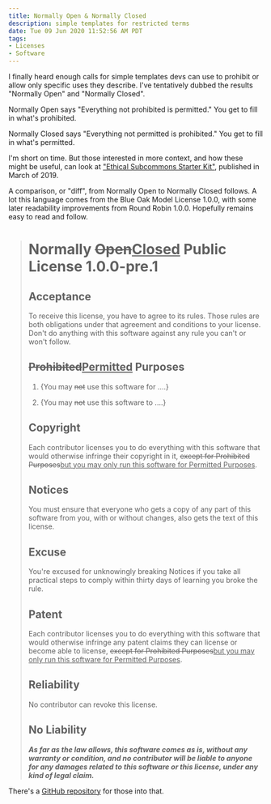 ```yaml
---
title: Normally Open & Normally Closed
description: simple templates for restricted terms
date: Tue 09 Jun 2020 11:52:56 AM PDT
tags:
- Licenses
- Software
---
```


I finally heard enough calls for simple templates devs can use to prohibit or allow only specific uses they describe.  I've tentatively dubbed the results "Normally Open" and "Normally Closed".

Normally Open says "Everything not prohibited is permitted."  You get to fill in what's prohibited.

Normally Closed says "Everything not permitted is prohibited."  You get to fill in what's permitted.

I'm short on time.  But those interested in more context, and how these might be useful, can look at ["Ethical Subcommons Starter Kit"](https://writing.kemitchell.com/2019/03/15/Ethical-Subcommons.html), published in March of 2019.

A comparison, or "diff", from Normally Open to Normally Closed follows.  A lot this language comes from the Blue Oak Model License 1.0.0, with some later readability improvements from Round Robin 1.0.0.  Hopefully remains easy to read and follow.

> # Normally <del>Open</del><ins>Closed</ins> Public License 1.0.0-pre.1
>
> ## Acceptance
>
> To receive this license, you have to agree to its rules.  Those rules are both obligations under that agreement and conditions to your license.  Don't do anything with this software against any rule you can't or won't follow.
>
> ## <del>Prohibited</del><ins>Permitted</ins> Purposes
>
> 1.  {You may <del>not</del> use this software for ....}
>
> 2.  {You may <del>not</del> use this software to ....}
>
> ## Copyright
>
> Each contributor licenses you to do everything with this software that would otherwise infringe their copyright in it, <del>except for Prohibited Purposes</del><ins>but you may only run this software for Permitted Purposes</ins>.
>
> ## Notices
>
> You must ensure that everyone who gets a copy of any part of this software from you, with or without changes, also gets the text of this license.
>
> ## Excuse
>
> You're excused for unknowingly breaking Notices if you take all practical steps to comply within thirty days of learning you broke the rule.
>
> ## Patent
>
> Each contributor licenses you to do everything with this software that would otherwise infringe any patent claims they can license or become able to license, <del>except for Prohibited Purposes</del><ins>but you may only run this software for Permitted Purposes</ins>.
>
> ## Reliability
>
> No contributor can revoke this license.
>
> ## No Liability
>
> ***As far as the law allows, this software comes as is, without any warranty or condition, and no contributor will be liable to anyone for any damages related to this software or this license, under any kind of legal claim.***

There's a [GitHub repository](https://github.com/berneout/normally-open-closed) for those into that.

